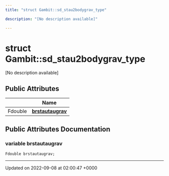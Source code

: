 ```yaml
---
title: "struct Gambit::sd_stau2bodygrav_type"

description: "[No description available]"

---
```


# struct Gambit::sd_stau2bodygrav_type



[No description available]

## Public Attributes

|                | Name           |
| -------------- | -------------- |
| Fdouble | **[brstautaugrav](/documentation/code/classes/structgambit_1_1sd__stau2bodygrav__type/#variable-gambitsd-stau2bodygrav-type-brstautaugrav)**  |

## Public Attributes Documentation

### variable brstautaugrav

```
Fdouble brstautaugrav;
```


-------------------------------

Updated on 2022-09-08 at 02:00:47 +0000